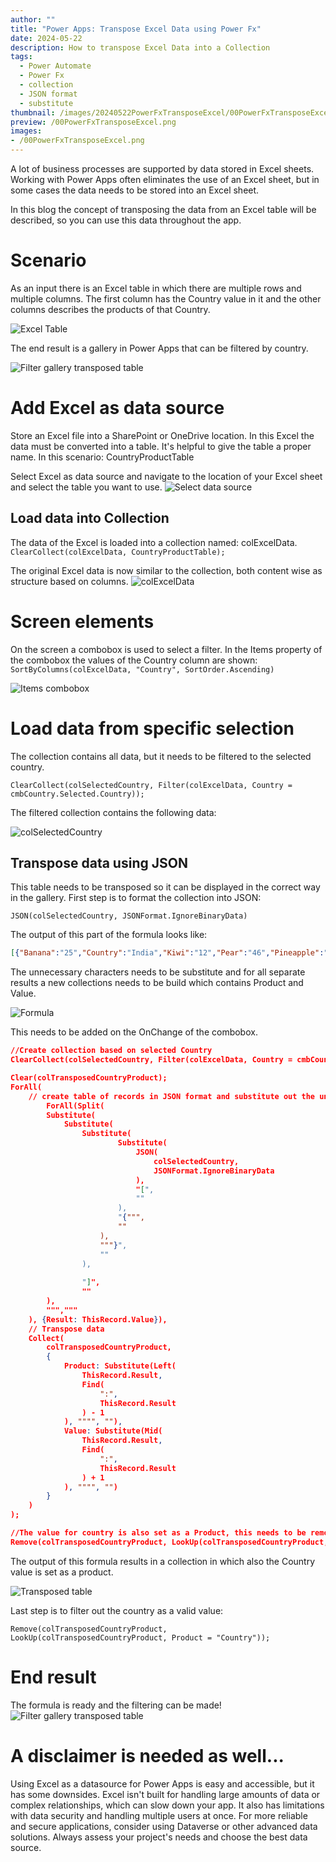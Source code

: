 ```yaml
---
author: ""
title: "Power Apps: Transpose Excel Data using Power Fx"
date: 2024-05-22
description: How to transpose Excel Data into a Collection
tags:
  - Power Automate
  - Power Fx
  - collection
  - JSON format
  - substitute
thumbnail: /images/20240522PowerFxTransposeExcel/00PowerFxTransposeExcel.png
preview: /00PowerFxTransposeExcel.png
images: 
- /00PowerFxTransposeExcel.png
---
```


A lot of business processes are supported by data stored in Excel sheets.
Working with Power Apps often eliminates the use of an Excel sheet, but in some cases the data needs to be stored into an Excel sheet.

In this blog the concept of transposing the data from an Excel table will be described, so you can use this data throughout the app.

# Scenario
As an input there is an Excel table in which there are multiple rows and multiple columns. The first column has the Country value in it and the other columns describes the products of that Country.

![Excel Table](/images/20240522PowerFxTransposeExcel/1-ExcelTable.png)

The end result is a gallery in Power Apps that can be filtered by country.

![Filter gallery transposed table](/images/20240522PowerFxTransposeExcel/2-EndResult.gif)


# Add Excel as data source
Store an Excel file into a SharePoint or OneDrive location. In this Excel the data must be converted into a table. It's helpful to give the table a proper name.
In this scenario: CountryProductTable

Select Excel as data source and navigate to the location of your Excel sheet and select the table you want to use.
![Select data source](/images/20240522PowerFxTransposeExcel/3-SelectDatasource.png)


## Load data into Collection
The data of the Excel is loaded into a collection named: <kbb>colExcelData</kbd>.
`ClearCollect(colExcelData, CountryProductTable);`

The original Excel data is now similar to the collection, both content wise as structure based on columns. 
![colExcelData](/images/20240522PowerFxTransposeExcel/4-colExcelData.png)

# Screen elements
On the screen a combobox is used to select a filter. 
In the Items property of the combobox the values of the Country column are shown: 
`SortByColumns(colExcelData, "Country", SortOrder.Ascending)`

![Items combobox](/images/20240522PowerFxTransposeExcel/comboboxItems.png)


# Load data from specific selection
The collection contains all data, but it needs to be filtered to the selected country.

`ClearCollect(colSelectedCountry, Filter(colExcelData, Country = cmbCountry.Selected.Country));`

The filtered collection contains the following data:

![colSelectedCountry](/images/20240522PowerFxTransposeExcel/5-colSelectedCountry.png)


## Transpose data using JSON
This table needs to be transposed so it can be displayed in the correct way in the gallery. 
First step is to format the collection into JSON:

`JSON(colSelectedCountry, JSONFormat.IgnoreBinaryData)`




The output of this part of the formula looks like:

```json
[{"Banana":"25","Country":"India","Kiwi":"12","Pear":"46","Pineapple":"174","Strawberry":"55"}]
```

The unnecessary characters needs to be substitute and for all separate results a new collections needs to be build which contains Product and Value.


![Formula](/images/20240522PowerFxTransposeExcel/6-Formula.png)

This needs to be added on the OnChange of the combobox.

```json
//Create collection based on selected Country
ClearCollect(colSelectedCountry, Filter(colExcelData, Country = cmbCountry.Selected.Country)); 

Clear(colTransposedCountryProduct);
ForAll(
    // create table of records in JSON format and substitute out the unneeded characters
        ForAll(Split(
        Substitute(
            Substitute(
                Substitute(                      
                        Substitute(                          
                            JSON(
                                colSelectedCountry,
                                JSONFormat.IgnoreBinaryData
                            ),                            
                            "[",
                            ""
                        ),
                        "{""",
                        ""
                    ),
                    """}",
                    ""
                ),
                
                "]",
                ""         
        ),
        ""","""  
    ), {Result: ThisRecord.Value}),
    // Transpose data
    Collect(
        colTransposedCountryProduct,
        { 
            Product: Substitute(Left(
                ThisRecord.Result,
                Find(
                    ":",
                    ThisRecord.Result
                ) - 1
            ), """", ""), 
            Value: Substitute(Mid(
                ThisRecord.Result,               
                Find(
                    ":",
                    ThisRecord.Result
                ) + 1
            ), """", "")
        }
    )
);

//The value for country is also set as a Product, this needs to be removed from the collection
Remove(colTransposedCountryProduct, LookUp(colTransposedCountryProduct, Product = "Country"));
```

The output of this formula results in a collection in which also the Country value is set as a product.

![Transposed table](/images/20240522PowerFxTransposeExcel/7-colTransposedTable.png)


Last step is to filter out the country as a valid value:

`Remove(colTransposedCountryProduct, LookUp(colTransposedCountryProduct, Product = "Country"));`






# End result
The formula is ready and the filtering can be made!
![Filter gallery transposed table](/images/20240522PowerFxTransposeExcel/2-EndResult.gif)


# A disclaimer is needed as well... 
Using Excel as a datasource for Power Apps is easy and accessible, but it has some downsides. Excel isn't built for handling large amounts of data or complex relationships, which can slow down your app. It also has limitations with data security and handling multiple users at once. For more reliable and secure applications, consider using Dataverse or other advanced data solutions. Always assess your project's needs and choose the best data source.
